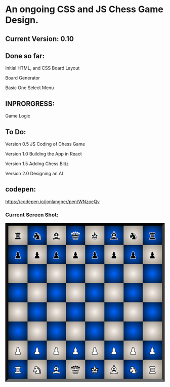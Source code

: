 # An ongoing CSS and JS Chess Game Design. 

## Current Version: 0.10


## Done so far:
<p>Initial HTML, and CSS Board Layout</p>
<p>Board Generator</p>
<p>Basic One Select Menu</p>

## INPRORGRESS:
<p>Game Logic</p>

## To Do:
<p>Version 0.5 JS Coding of Chess Game</p>
<p>Version 1.0 Building the App in React</p>
<p>Version 1.5 Adding Chess Blitz</p>
<p>Version 2.0 Designing an AI</p>


## codepen:
https://codepen.io/jonlangner/pen/WNzoeQv

### Current Screen Shot:
![picture](./media/Chess.png)